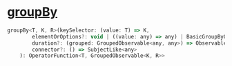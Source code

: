 # [groupBy](https://rxjs.dev/api/operators/groupBy)


```js
groupBy<T, K, R>(keySelector: (value: T) => K, 
        elementOrOptions?: void | ((value: any) => any) | BasicGroupByOptions<K, T> | GroupByOptionsWithElement<K, R, T>, 
        duration?: (grouped: GroupedObservable<any, any>) => ObservableInput<any>, 
        connector?: () => SubjectLike<any>
    ): OperatorFunction<T, GroupedObservable<K, R>>
```

